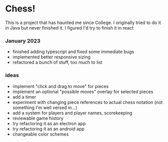 # Chess!
This is a project that has haunted me since College. I originally tried to do it in Java but never finished it. I figured I'd try to finish it in react  

### January 2023
* finished adding typescript and fixed some immediate bugs
* implemented better responsive sizing
* refactored a bunch of stuff, too much to list

### ideas
* implement "click and drag to move" for pieces  
* implement an optional "possible moves" overlay for selected pieces  
* add a timer  
* experiment with changing piece references to actual chess notation (not something I'm well versed in...)  
* add a system for players and player names, scorekeeping  
* reviewable game history  
* try refactoring it as an electron app  
* try refactoring it as an android app  
* changeable color schemes  
